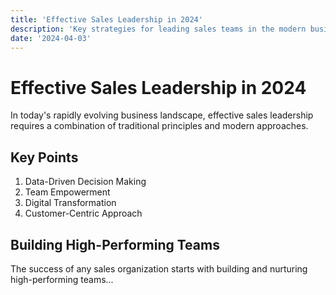 ```yaml
---
title: 'Effective Sales Leadership in 2024'
description: 'Key strategies for leading sales teams in the modern business landscape'
date: '2024-04-03'
---
```


# Effective Sales Leadership in 2024

In today's rapidly evolving business landscape, effective sales leadership requires a combination of traditional principles and modern approaches.

## Key Points

1. Data-Driven Decision Making
2. Team Empowerment
3. Digital Transformation
4. Customer-Centric Approach

## Building High-Performing Teams

The success of any sales organization starts with building and nurturing high-performing teams...